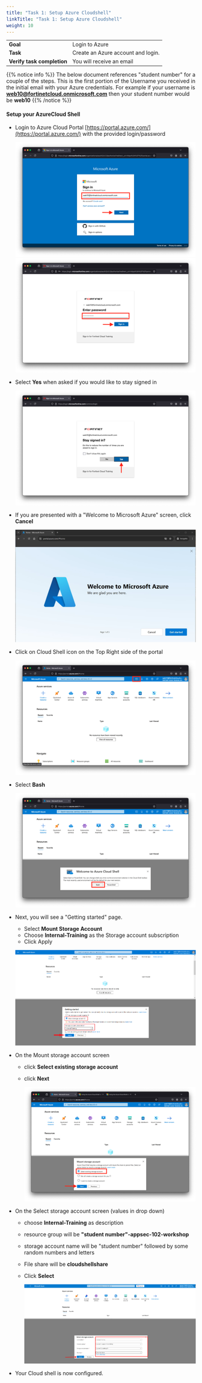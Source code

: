 ```yaml
---
title: "Task 1: Setup Azure Cloudshell"
linkTitle: "Task 1: Setup Azure Cloudshell"
weight: 10
---
```


|                            |    |  
|----------------------------| ----
| **Goal**                   | Login to Azure
| **Task**                   | Create an Azure account and login.
| **Verify task completion** | You will receive an email


{{% notice info %}} The below document references "student number" for a couple of the steps.  This is the first portion of the Username you received in the initial email with your Azure credentials.  For example if your username is **web10@fortinetcloud.onmicrosoft.com** then your student number would be **web10**  {{% /notice %}}


#### **Setup your AzureCloud Shell**

* Login to Azure Cloud Portal [https://portal.azure.com/](https://portal.azure.com/) with the provided login/password

    ![cloudshell1](../images/cloudshell-01.png)
    ![cloudshell2](../images/cloudshell-02.png)

* Select **Yes** when asked if you would like to stay signed in

    ![cloudshell3](../images/cloudshell-03.png)

* If you are presented with a "Welcome to Microsoft Azure" screen, click **Cancel**
    
    ![cloudshell4](../images/cloudshell-04.jpg
    )

* Click on Cloud Shell icon on the Top Right side of the portal

    ![cloudshell5](../images/cloudshell-05.png)

* Select **Bash**

    ![cloudshell6](../images/cloudshell-06.png)

* Next, you will see a "Getting started" page.
    * Select **Mount Storage Account**
    * Choose **Internal-Training** as the Storage account subscription
    * Click Apply

    ![cloudshell7](../images/cloudshell-07.png)

* On the Mount storage account  screen 
  * click **Select existing storage account**
  * click **Next**

    ![cloudshell8](../images/cloudshell-08.png)

* On the Select storage account screen (values in drop down)
  * choose **Internal-Training** as description
  * resource group will be **"student number"-appsec-102-workshop** 
  * storage account name will be "student number" followed by some random numbers and letters
  * File share will be **cloudshellshare**
  * Click **Select**

    ![cloudShell10](cloudshell-10.png)

* Your Cloud shell is now configured.